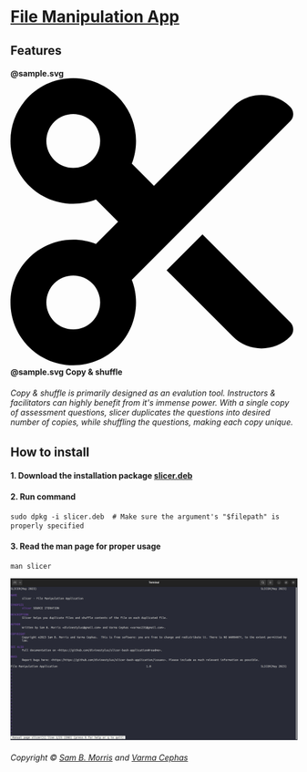 # [File Manipulation App](https://github.com/divinestylus/slicer)

## Features
#### @sample.svg <svg xmlns="http://www.w3.org/2000/svg" viewBox="0 0 512 512"><!--! Font Awesome Pro 6.4.0 by @fontawesome - https://fontawesome.com License - https://fontawesome.com/license (Commercial License) Copyright 2023 Fonticons, Inc. --><path d="M256 192l-39.5-39.5c4.9-12.6 7.5-26.2 7.5-40.5C224 50.1 173.9 0 112 0S0 50.1 0 112s50.1 112 112 112c14.3 0 27.9-2.7 40.5-7.5L192 256l-39.5 39.5c-12.6-4.9-26.2-7.5-40.5-7.5C50.1 288 0 338.1 0 400s50.1 112 112 112s112-50.1 112-112c0-14.3-2.7-27.9-7.5-40.5L499.2 76.8c7.1-7.1 7.1-18.5 0-25.6c-28.3-28.3-74.1-28.3-102.4 0L256 192zm22.6 150.6L396.8 460.8c28.3 28.3 74.1 28.3 102.4 0c7.1-7.1 7.1-18.5 0-25.6L342.6 278.6l-64 64zM64 112a48 48 0 1 1 96 0 48 48 0 1 1 -96 0zm48 240a48 48 0 1 1 0 96 48 48 0 1 1 0-96z"/></svg> @sample.svg Copy & shuffle

###### Copy & shuffle is primarily designed as an evalution tool. Instructors & facilitators can highly benefit from it's immense power. With a single copy of assessment questions, slicer duplicates the questions into desired number of copies, while shuffling the questions, making each copy unique.

## How to install
#### 1. Download the installation package [slicer.deb](https://github.com/divinestylus/slicer/blob/main/slicer.deb)

#### 2. Run command 
```
sudo dpkg -i slicer.deb  # Make sure the argument's "$filepath" is properly specified 
```
#### 3. Read the man page for proper usage
```
man slicer
```
![Man Page Screenshot](readme-assets/screenshot-man-page.png)
###### Copyright &copy; [Sam B. Morris](https://github.com/divinestylus) and [Varma Cephas](https://github.com/varma-cephas)
